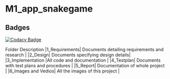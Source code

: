 # M1_app_snakegame











## Badges

[![Codacy Badge](https://app.codacy.com/project/badge/Grade/23e5667f5aff416890db7a6fe71d37fb)](https://www.codacy.com/gh/viveky22/M1_game_snakegame/dashboard?utm_source=github.com&amp;utm_medium=referral&amp;utm_content=viveky22/M1_game_snakegame&amp;utm_campaign=Badge_Grade)



Folder	Description
|1_Requirements|	Documents detailing requirements and research |
|2_Design|	Documents specifying design details|
|3_Implementation	|All code and documentation |
|4_Testplan|	Documents with test plans and procedures |
|5_Report|	Documentation of whole project |
|6_Images and Vedios|	All the images of this project |
